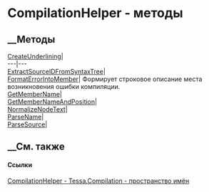 # CompilationHelper - методы
##  __Методы
[CreateUnderlining](M_Tessa_Compilation_CompilationHelper_CreateUnderlining.htm)|  
---|---  
[ExtractSourceIDFromSyntaxTree](M_Tessa_Compilation_CompilationHelper_ExtractSourceIDFromSyntaxTree.htm)|  
[FormatErrorIntoMember](M_Tessa_Compilation_CompilationHelper_FormatErrorIntoMember.htm)|
Формирует строковое описание места возникновения ошибки компиляции.  
[GetMemberName](M_Tessa_Compilation_CompilationHelper_GetMemberName.htm)|  
[GetMemberNameAndPosition](M_Tessa_Compilation_CompilationHelper_GetMemberNameAndPosition.htm)|  
[NormalizeNodeText](M_Tessa_Compilation_CompilationHelper_NormalizeNodeText.htm)|  
[ParseName](M_Tessa_Compilation_CompilationHelper_ParseName.htm)|  
[ParseSource](M_Tessa_Compilation_CompilationHelper_ParseSource.htm)|  
## __См. также
#### Ссылки
[CompilationHelper - ](T_Tessa_Compilation_CompilationHelper.htm)
[Tessa.Compilation - пространство имён](N_Tessa_Compilation.htm)
